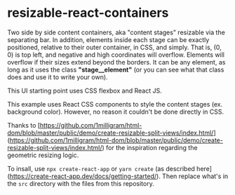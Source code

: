 # resizable-react-containers
Two side by side content containers, aka "content stages" resizable via the separating bar. In addition, elements inside each stage can be exactly positioned, relative to their outer container, in CSS, and simply. That is, (0, 0) is top left, and negative and high coordinates will overflow. Elements will overflow if their sizes extend beyond the borders. It can be any element, as long as it uses the class **"stage__element"** (or you can see what that class does and use it to write your own).

This UI starting point uses CSS flexbox and React JS.

This example uses React CSS components to style the content stages (ex. background color). However, no reason it couldn't be done directly in CSS. 

Thanks to [https://github.com/1milligram/html-dom/blob/master/public/demo/create-resizable-split-views/index.html/] (https://github.com/1milligram/html-dom/blob/master/public/demo/create-resizable-split-views/index.html/) for the inspiration regarding the geometric resizing logic.

To insall, use `npx create-react-app` or `yarn create` (as described here] (https://create-react-app.dev/docs/getting-started/). Then replace what's in the `src` directory with the files from this repository. 
